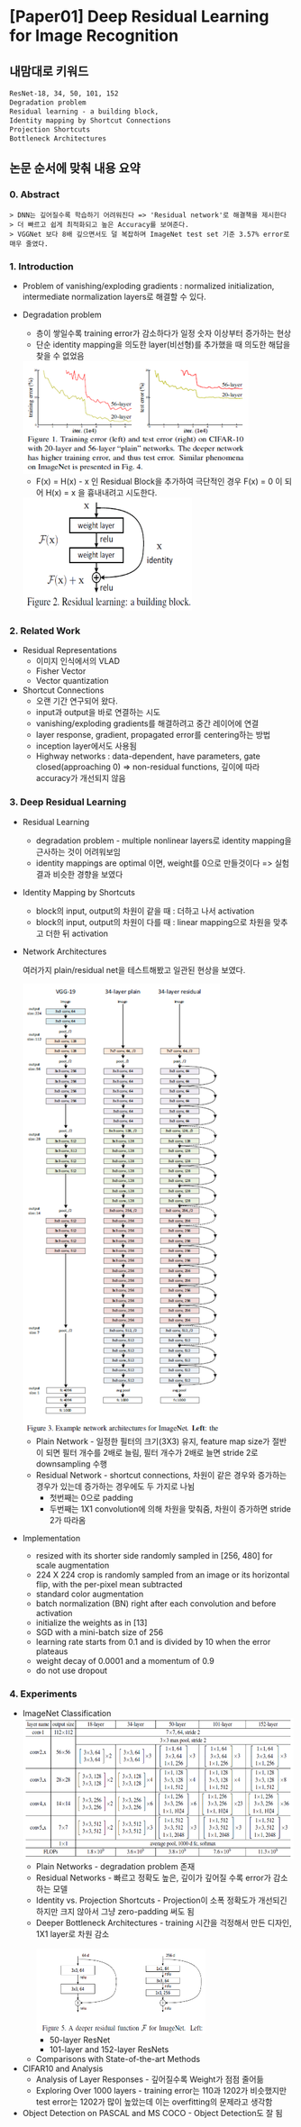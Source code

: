 # [Paper01] Deep Residual Learning for Image Recognition

## 내맘대로 키워드
    ResNet-18, 34, 50, 101, 152
    Degradation problem
    Residual learning - a building block, 
    Identity mapping by Shortcut Connections
    Projection Shortcuts
    Bottleneck Architectures

## 논문 순서에 맞춰 내용 요약
### 0. Abstract
    > DNN는 깊어질수록 학습하기 어려워진다 => 'Residual network'로 해결책을 제시한다
    > 더 빠르고 쉽게 최적화되고 높은 Accuracy를 보여준다.
    > VGGNet 보다 8배 깊으면서도 덜 복잡하며 ImageNet test set 기준 3.57% error로 매우 줄였다.
### 1. Introduction
* Problem of vanishing/exploding gradients : normalized initialization, intermediate normalization layers로 해결할 수 있다.
* Degradation problem  
  - 층이 쌓일수록 training error가 감소하다가 일정 숫자 이상부터 증가하는 현상
  - 단순 identity mapping을 의도한 layer(비선형)를 추가했을 때 의도한 해답을 찾을 수 없었음<br/>
  <img src = 'images/paper01_image1.PNG' alt = 'paper01_image1' width = '400' height = '200' />

  - F(x) = H(x) - x 인 Residual Block을 추가하여 극단적인 경우 F(x) = 0 이 되어 H(x) = x 을 흉내내려고 시도한다.<br/>
  <img src = 'images/paper01_image2.PNG' alt = 'paper01_image2' width = '300' height = '200' />

### 2. Related Work
* Residual Representations
  - 이미지 인식에서의 VLAD
  - Fisher Vector
  - Vector quantization
* Shortcut Connections
  - 오랜 기간 연구되어 왔다.
  - input과 output을 바로 연결하는 시도
  - vanishing/exploding gradients를 해결하려고 중간 레이어에 연결
  - layer response, gradient, propagated error를 centering하는 방법
  - inception layer에서도 사용됨
  - Highway networks : data-dependent, have parameters, gate closed(approaching 0) => non-residual functions, 깊이에 따라 accuracy가 개선되지 않음

### 3. Deep Residual Learning
* Residual Learning
  - degradation problem - multiple nonlinear layers로 identity mapping을 근사하는 것이 어려워보임
  - identity mappings are optimal 이면, weight를 0으로 만들것이다 => 실험 결과 비슷한 경향을 보였다
* Identity Mapping by Shortcuts
  - block의 input, output의 차원이 같을 때 : 더하고 나서 activation
  - block의 input, output의 차원이 다를 때 : linear mapping으로 차원을 맞추고 더한 뒤 activation
* Network Architectures
  
  여러가지 plain/residual net을 테스트해봤고 일관된 현상을 보였다.<br/>

  <img src = 'images/paper01_image3.PNG' alt = 'paper01_image3' width = '350' height = '800' />

  - Plain Network - 일정한 필터의 크기(3X3) 유지, feature map size가 절반이 되면 필터 개수를 2배로 늘림, 필터 개수가 2배로 늘면 stride 2로 downsampling 수행
  - Residual Network - shortcut connections, 차원이 같은 경우와 증가하는 경우가 있는데 증가하는 경우에도 두 가지로 나뉨
    + 첫번째는 0으로 padding
    + 두번째는 1X1 convolution에 의해 차원을 맞춰줌, 차원이 증가하면 stride 2가 따라옴
* Implementation
  - resized with its shorter side randomly sampled in [256, 480] for scale augmentation
  - 224 X 224 crop is randomly sampled from an image or its horizontal flip, with the per-pixel mean subtracted 
  - standard color augmentation
  - batch normalization (BN) right after each convolution and before activation
  - initialize the weights as in [13]
  - SGD with a mini-batch size of 256
  - learning rate starts from 0.1 and is divided by 10 when the error plateaus
  - weight decay of 0.0001 and a momentum of 0.9
  - do not use dropout
### 4. Experiments
* ImageNet Classification <br/>
<img src = 'images/paper01_image4.PNG' alt = 'paper01_image4' width = '500' height = '250' /><br/>
  - Plain Networks - degradation problem 존재
  - Residual Networks - 빠르고 정확도 높은, 깊이가 깊어질 수록 error가 감소하는 모델
  - Identity vs. Projection Shortcuts - Projection이 소폭 정확도가 개선되긴 하지만 크지 않아서 그냥 zero-padding 써도 됨
  - Deeper Bottleneck Architectures - training 시간을 걱정해서 만든 디자인, 1X1 layer로 차원 감소<br/>  
    <img src = 'images/paper01_image5.PNG' alt = 'paper01_image5' width = '300' height = '150' /><br/>
    + 50-layer ResNet
    + 101-layer and 152-layer ResNets
  - Comparisons with State-of-the-art Methods
* CIFAR10 and Analysis
  - Analysis of Layer Responses - 깊어질수록 Weight가 점점 줄어듦
  - Exploring Over 1000 layers - training error는 110과 1202가 비슷했지만 test error는 1202가 많이 높았는데 이는 overfitting의 문제라고 생각함
* Object Detection on PASCAL and MS COCO - Object Detection도 잘 됨
